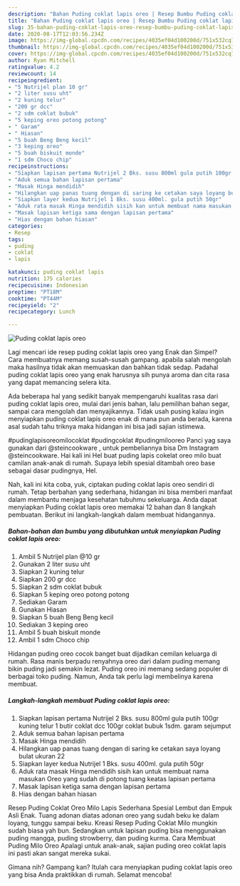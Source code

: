 ```yaml
---
description: "Bahan Puding coklat lapis oreo | Resep Bumbu Puding coklat lapis oreo Yang Bikin Ngiler"
title: "Bahan Puding coklat lapis oreo | Resep Bumbu Puding coklat lapis oreo Yang Bikin Ngiler"
slug: 35-bahan-puding-coklat-lapis-oreo-resep-bumbu-puding-coklat-lapis-oreo-yang-bikin-ngiler
date: 2020-08-17T12:03:56.234Z
image: https://img-global.cpcdn.com/recipes/4035ef04d100200d/751x532cq70/puding-coklat-lapis-oreo-foto-resep-utama.jpg
thumbnail: https://img-global.cpcdn.com/recipes/4035ef04d100200d/751x532cq70/puding-coklat-lapis-oreo-foto-resep-utama.jpg
cover: https://img-global.cpcdn.com/recipes/4035ef04d100200d/751x532cq70/puding-coklat-lapis-oreo-foto-resep-utama.jpg
author: Ryan Mitchell
ratingvalue: 4.2
reviewcount: 14
recipeingredient:
- "5 Nutrijel plan 10 gr"
- "2 liter susu uht"
- "2 kuning telur"
- "200 gr dcc"
- "2 sdm coklat bubuk"
- "5 keping oreo potong potong"
- " Garam"
- " Hiasan"
- "5 buah Beng Beng kecil"
- "3 keping oreo"
- "5 buah biskuit monde"
- "1 sdm Choco chip"
recipeinstructions:
- "Siapkan lapisan pertama Nutrijel 2 Bks. susu 800ml gula putih 100gr kuning telur 1 butir coklat dcc 100gr coklat bubuk 1sdm. garam sejumput"
- "Aduk semua bahan lapisan pertama"
- "Masak Hinga mendidih"
- "Hilangkan uap panas tuang dengan di saring ke cetakan saya loyang bulat ukuran 22"
- "Siapkan layer kedua Nutrijel 1 Bks. susu 400ml. gula putih 50gr"
- "Aduk rata masak Hinga mendidih sisih kan untuk membuat nama masukan Oreo yang sudah di potong tuang keatas lapisan pertama"
- "Masak lapisan ketiga sama dengan lapisan pertama"
- "Hias dengan bahan hiasan"
categories:
- Resep
tags:
- puding
- coklat
- lapis

katakunci: puding coklat lapis 
nutrition: 175 calories
recipecuisine: Indonesian
preptime: "PT18M"
cooktime: "PT44M"
recipeyield: "2"
recipecategory: Lunch

---
```



![Puding coklat lapis oreo](https://img-global.cpcdn.com/recipes/4035ef04d100200d/751x532cq70/puding-coklat-lapis-oreo-foto-resep-utama.jpg)

Lagi mencari ide resep puding coklat lapis oreo yang Enak dan Simpel? Cara membuatnya memang susah-susah gampang. apabila salah mengolah maka hasilnya tidak akan memuaskan dan bahkan tidak sedap. Padahal puding coklat lapis oreo yang enak harusnya sih punya aroma dan cita rasa yang dapat memancing selera kita.

Ada beberapa hal yang sedikit banyak mempengaruhi kualitas rasa dari puding coklat lapis oreo, mulai dari jenis bahan, lalu pemilihan bahan segar, sampai cara mengolah dan menyajikannya. Tidak usah pusing kalau ingin menyiapkan puding coklat lapis oreo enak di mana pun anda berada, karena asal sudah tahu triknya maka hidangan ini bisa jadi sajian istimewa.

#pudinglapisoreomilocoklat #pudingcoklat #pudingmilooreo Panci yag saya gunakan dari @steincookware , untuk pembeliannya bisa Dm Instagram @steincookware. Hai kali ini Hel buat puding lapis cokelat oreo milo buat camilan anak-anak di rumah. Supaya lebih spesial ditambah oreo base sebagai dasar pudingnya, Hel.


Nah, kali ini kita coba, yuk, ciptakan puding coklat lapis oreo sendiri di rumah. Tetap berbahan yang sederhana, hidangan ini bisa memberi manfaat dalam membantu menjaga kesehatan tubuhmu sekeluarga. Anda dapat menyiapkan Puding coklat lapis oreo memakai 12 bahan dan 8 langkah pembuatan. Berikut ini langkah-langkah dalam membuat hidangannya.

<!--inarticleads1-->

##### Bahan-bahan dan bumbu yang dibutuhkan untuk menyiapkan Puding coklat lapis oreo:

1. Ambil 5 Nutrijel plan @10 gr
1. Gunakan 2 liter susu uht
1. Siapkan 2 kuning telur
1. Siapkan 200 gr dcc
1. Siapkan 2 sdm coklat bubuk
1. Siapkan 5 keping oreo potong potong
1. Sediakan  Garam
1. Gunakan  Hiasan
1. Siapkan 5 buah Beng Beng kecil
1. Sediakan 3 keping oreo
1. Ambil 5 buah biskuit monde
1. Ambil 1 sdm Choco chip


Hidangan puding oreo cocok banget buat dijadikan cemilan keluarga di rumah. Rasa manis berpadu renyahnya oreo dari dalam puding memang bikin puding jadi semakin lezat. Puding oreo ini memang sedang populer di berbagai toko puding. Namun, Anda tak perlu lagi membelinya karena membuat. 

<!--inarticleads2-->

##### Langkah-langkah membuat Puding coklat lapis oreo:

1. Siapkan lapisan pertama Nutrijel 2 Bks. susu 800ml gula putih 100gr kuning telur 1 butir coklat dcc 100gr coklat bubuk 1sdm. garam sejumput
1. Aduk semua bahan lapisan pertama
1. Masak Hinga mendidih
1. Hilangkan uap panas tuang dengan di saring ke cetakan saya loyang bulat ukuran 22
1. Siapkan layer kedua Nutrijel 1 Bks. susu 400ml. gula putih 50gr
1. Aduk rata masak Hinga mendidih sisih kan untuk membuat nama masukan Oreo yang sudah di potong tuang keatas lapisan pertama
1. Masak lapisan ketiga sama dengan lapisan pertama
1. Hias dengan bahan hiasan


Resep Puding Coklat Oreo Milo Lapis Sederhana Spesial Lembut dan Empuk Asli Enak. Tuang adonan diatas adonan oreo yang sudah beku ke dalam loyang, tunggu sampai beku. Kreasi Resep Puding Coklat Milo mungkin sudah biasa yah bun. Sedangkan untuk lapisan puding bisa menggunakan puding mangga, puding strowberry, dan puding kurma. Cara Membuat Puding Milo Oreo  Apalagi untuk anak-anak, sajian puding oreo coklat lapis ini pasti akan sangat mereka sukai. 

Gimana nih? Gampang kan? Itulah cara menyiapkan puding coklat lapis oreo yang bisa Anda praktikkan di rumah. Selamat mencoba!
